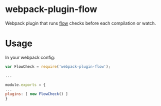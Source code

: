 # webpack-plugin-flow

Webpack plugin that runs [flow](http://flowtype.org/) checks before each
compilation or watch.

# Usage

In your webpack config:

```js
var FlowCheck = require('webpack-plugin-flow');

...

module.exports = {
...
plugins: [ new FlowCheck() ]
}

```

